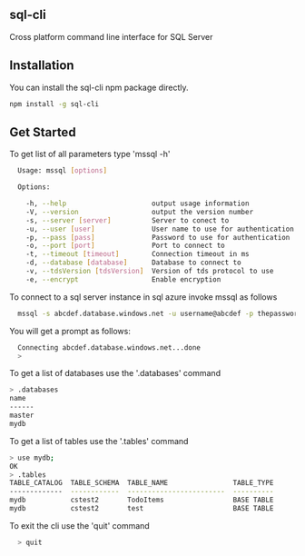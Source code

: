 ## sql-cli

Cross platform command line interface for SQL Server

## Installation

You can install the sql-cli npm package directly.
```bash
npm install -g sql-cli
```

## Get Started

To get list of all parameters type 'mssql -h'

```bash
  Usage: mssql [options]

  Options:

    -h, --help                     output usage information
    -V, --version                  output the version number
    -s, --server [server]          Server to conect to
    -u, --user [user]              User name to use for authentication
    -p, --pass [pass]              Password to use for authentication
    -o, --port [port]              Port to connect to
    -t, --timeout [timeout]        Connection timeout in ms
    -d, --database [database]      Database to connect to
    -v, --tdsVersion [tdsVersion]  Version of tds protocol to use
    -e, --encrypt                  Enable encryption
```    
To connect to a sql server instance in sql azure invoke mssql as follows

```bash
  mssql -s abcdef.database.windows.net -u username@abcdef -p thepassword -d mydatabase -e
```
  
You will get a prompt as follows:
```bash
  Connecting abcdef.database.windows.net...done
  >
```

To get a list of databases use the '.databases' command
```bash
> .databases
name
------
master
mydb
```
  
To get a list of tables use the '.tables' command
```bash
> use mydb;
OK
> .tables
TABLE_CATALOG  TABLE_SCHEMA  TABLE_NAME                TABLE_TYPE
-------------  ------------  ------------------------  ----------
mydb           cstest2       TodoItems                 BASE TABLE
mydb           cstest2       test                      BASE TABLE
```
To exit the cli use the 'quit' command
```bash
  > quit
```
